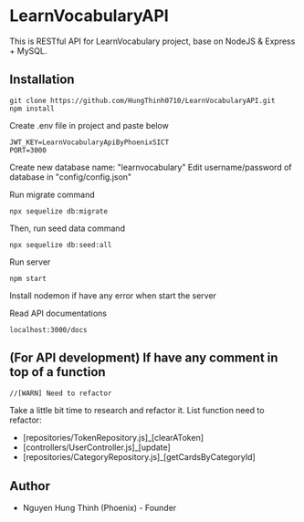 # LearnVocabularyAPI
This is RESTful API for LearnVocabulary project, base on NodeJS &amp; Express + MySQL.

## Installation
```
git clone https://github.com/HungThinh0710/LearnVocabularyAPI.git
npm install
```
Create .env file in project and paste below
```
JWT_KEY=LearnVocabularyApiByPhoenixSICT
PORT=3000
```
Create new database name: "learnvocabulary"
Edit username/password of database in "config/config.json"

Run migrate command
```
npx sequelize db:migrate
```
Then, run seed data command
```
npx sequelize db:seed:all
```
Run server
```
npm start
```

Install nodemon if have any error when start the server

Read API documentations
```
localhost:3000/docs
```
## (For API development) If have any comment in top of a function
```bash
//[WARN] Need to refactor
```
Take a little bit time to research and refactor it.
List function need to refactor:
- [repositories/TokenRepository.js]_[clearAToken]
- [controllers/UserController.js]_[update]
- [repositories/CategoryRepository.js]_[getCardsByCategoryId]
## Author
- Nguyen Hung Thinh (Phoenix) - Founder
